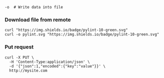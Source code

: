 ---
---

```
-o  # Write data into file
```

### Download file from remote
```shell
curl "https://img.shields.io/badge/pylint-10-green.svg"
curl -o pylint.svg "https://img.shields.io/badge/pylint-10-green.svg"
```

### Put request
```shell
curl -X PUT \
  -H 'Content-Type:application/json' \
  -d '{"json":1,"encoded":{"key":"value"}}' \
  http://mysite.com
```
